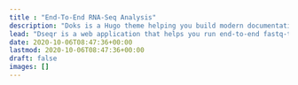 ```yaml
---
title : "End-To-End RNA-Seq Analysis"
description: "Doks is a Hugo theme helping you build modern documentation websites that are secure, fast, and SEO-ready — by default."
lead: "Dseqr is a web application that helps you run end-to-end fastq-to-pathways single-cell and bulk RNA-seq analyses."
date: 2020-10-06T08:47:36+00:00
lastmod: 2020-10-06T08:47:36+00:00
draft: false
images: []
---
```


